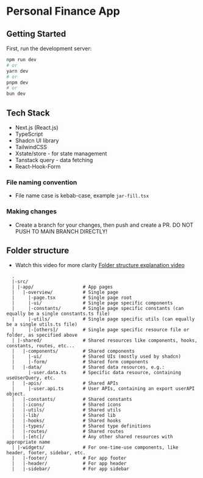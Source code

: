 # Personal Finance App

## Getting Started

First, run the development server:

```bash
npm run dev
# or
yarn dev
# or
pnpm dev
# or
bun dev
```

<!-- Open [http://localhost:3000](http://localhost:3000) with your browser to see the result.

You can start editing the page by modifying `app/page.tsx`. The page auto-updates as you edit the file.

This project uses [`next/font`](https://nextjs.org/docs/app/building-your-application/optimizing/fonts) to automatically optimize and load [Geist](https://vercel.com/font), a new font family for Vercel. -->

## Tech Stack

- Next.js (React.js)
- TypeScript
- Shadcn UI library
- TailwindCSS
- Xstate/store - for state management
- Tanstack query - data fetching
- React-Hook-Form

### File naming convention

- File name case is kebab-case, example `jar-fill.tsx`

### Making changes

- Create a branch for your changes, then push and create a PR. DO NOT PUSH TO MAIN BRANCH DIRECTLY!

## Folder structure

- Watch this video for more clarity [Folder structure explanation video](link-to-video)

```
  .
  |-src/
  | |-app/                  # App pages
  |   |-overview/           # Single page
  |     |-page.tsx          # Single page root
  |     |-ui/               # Single page specific components
  |     |-constants/        # Single page specific constants (can equally be a single constants.ts file)
  |     |-utils/            # Single page specific utils (can equally be a single utils.ts file)
  |     |-[others]/         # Single page specific resource file or folder, as specified above
  | |-shared/               # Shared resources like components, hooks, constants, routes, etc...
  |   |-components/         # Shared components
  |     |-ui/               # Shared UIs (mostly used by shadcn)
  |     |-form/             # Shared form components
  |   |-data/               # Shared data resources, e.g.:
        |-user.data.ts      # Specific data resource, containing useUserQuery, etc.
  |   |-apis/               # Shared APIs
  |     |-user.api.ts       # User APIs, containing an export userAPI object.
  |   |-constants/          # Shared constants
  |   |-icons/              # Shared icons
  |   |-utils/              # Shared utils
  |   |-lib/                # Shared lib
  |   |-hooks/              # Shared hooks
  |   |-types/              # Shared type definitions
  |   |-routes/             # Shared routes
  |   |-[etc]/              # Any other shared resources with appropriate name
  | |-widgets/              # For one-time-use components, like header, footer, sidebar, etc.
  |   |-footer/             # For app footer
  |   |-header/             # For app header
  |   |-sidebar/            # For app sidebar
```
